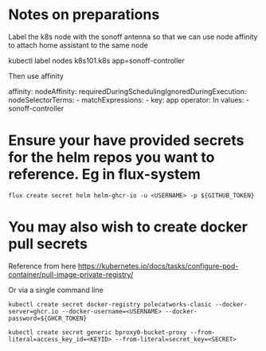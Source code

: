 # Notes on preparations

Label the k8s node with the sonoff antenna so that we can use node affinity to attach home assistant to the same node

  kubectl label nodes k8s101.k8s app=sonoff-controller

Then use affinity

  affinity:
    nodeAffinity:
      requiredDuringSchedulingIgnoredDuringExecution:
        nodeSelectorTerms:
        - matchExpressions:
          - key: app
            operator: In
            values:
            - sonoff-controller

# Ensure your have provided secrets for the helm repos you want to reference. Eg in flux-system

    flux create secret helm helm-ghcr-io -u <USERNAME> -p ${GITHUB_TOKEN}

# You may also wish to create docker pull secrets

Reference from here https://kubernetes.io/docs/tasks/configure-pod-container/pull-image-private-registry/

Or via a single command line

    kubectl create secret docker-registry polecatworks-clasic --docker-server=ghcr.io --docker-username=<USERNAME> --docker-password=${GHCR_TOKEN}

    kubectl create secret generic bproxy0-bucket-proxy --from-literal=access_key_id=<KEYID> --from-literal=secret_key=<SECRET>
